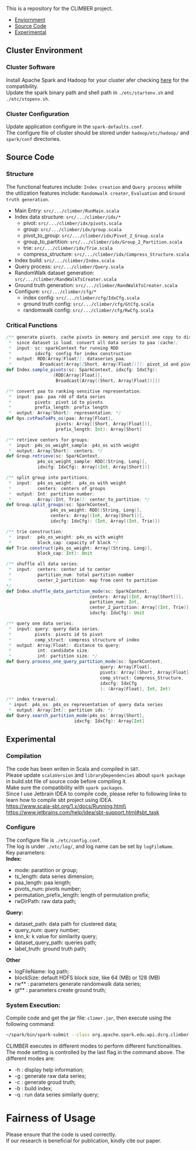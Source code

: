This is a repository for the CLIMBER project.  

* [Enviornment](#cluster-environment)
* [Source Code](#source-code)
* [Experimental](#experimental)

## Cluster Environment
### Cluster Software
Install Apache Spark and Hadoop for your cluster afer checking [here](https://spark.apache.org/downloads.html) for the compatibility.\
Update the spark binary path and shell path in `./etc/startenv.sh` and `./etc/stopenv.sh`.

### Cluster Configuration

Update application configure in the `spark-defaults.conf`.  
The configure file of cluster should be stored under `hadoop/etc/hadoop/` and `spark/conf` directories.


## Source Code

### Structure
The functional features include: `Index creation` and `Query process` whiile the utilization features include: `Randomwalk creater`, `Evaluation` and `Ground truth generation`.

- Main Entry: `src/.../climber/RunMain.scala`
- Index data structure: `src/.../climber/idx/*`
  - pivot: `src/.../climber/idx/pivots.scala`
  - group: `src/.../climber/idx/group.scala`
  - pivot_to_group: `src/.../climber/idx/Pivot_2_Group.scala`
  - group_to_partition: `src/.../climber/idx/Group_2_Partition.scala`
  - trie: `src/.../climber/idx/Trie.scala`
  - compress_structure: `src/.../climber/idx/Compress_Structure.scala`
- Index build: `src/.../climber/Index.scala`
- Query process: `src/.../climber/Query.scala`
- RandomWalk dataset generation: `src/.../climber/RandWalkTsCreater.scala`
- Ground truth generation: `src/.../climber/RandWalkTsCreater.scala`
- Configure:  `src/.../climber/cfg/*`
  - index config: `src/.../climber/cfg/IdxCfg.scala`
  - ground truth config: `src/.../climber/cfg/GtCfg.scala`
  - randomwalk config: `src/.../climber/cfg/RwCfg.scala` 

### Critical Functions

```scala
/** generate pivots, cache pivots in-memory and persist one copy to disk;
 *  since dataset is load, convert all data series to paa (cache);
 *  input: sc: sparkContext for running RDD
 *         idxcfg: config for index construction
 *  output: RDD[Array[Float]]: dataseries_paa;
 *           Broadcast[Array[(Short, Array[Float])]]: pivot_id and pivots; */          
def Index.sample_pivots(sc: SparkContext, idxcfg: IdxCfg): 
                  (RDD[Array[Float]], 
                   Broadcast[Array[(Short, Array[Float])]])
```

```scala
/** convert paa to ranking-sensitive representation;
 *  input: paa: paa rdd of data series
 *         pivots: pivot id to pivots
 *         prefix_length: prefix length
 *  output: Array[Short]: representation; */  
def Ops.cvtPaaTo4Ps_os(paa: Array[Float],
                   pivots: Array[(Short, Array[Float])],
                   prefix_length: Int): Array[Short]
```

```scala
/** retrieve centers for groups;
 *  input: p4s_os_weight_sample: p4s_os with weight 
 *  output: Array[Short]: centers; */  
def Group.retrieve(sc: SparkContext,
            p4s_os_weight_sample: RDD[(String, Long)],
            idxcfg: IdxCfg): Array[(Int, Array[Short])]
```

```scala
/** split group into partitions;
 *  input:  p4s_os_weight:  p4s_os with weight
 *          centers: centers of groups
 *  output: Int: partition number;
 *          Array[(Int, Trie)]: center_to_partition; */ 
def Group.split_groups(sc: SparkContext,
                 p4s_os_weight: RDD[(String, Long)],
                 centers: Array[(Int, Array[Short])],
                 idxcfg: IdxCfg): (Int, Array[(Int, Trie)])
```
```scala
/** trie construction;
 *  input:  p4s_os_weight: p4s_os with weight
 *          block_cap: capacity of block */ 
def Trie.construct(p4s_os_weight: Array[(String, Long)],
            block_cap: Int): Unit
```
```scala
/** shuffle all data series;
 *  input:  centers: centor id to center
 *          partition_num: total partition number
 *          center_2_partition: map from cent to partition
*/ 
def Index.shuffle_data_partition_mode(sc: SparkContext,
                                centers: Array[(Int, Array[Short])],
                                partition_num: Int,
                                center_2_partition: Array[(Int, Trie)],
                                idxcfg: IdxCfg): Unit
```

```scala
/** query one data series;
 *  input: query: query data series;
 *         pivots: pivots id to pivot
 *         comp_struct: compress structure of index
 *  output: Array[Float]: distance to query;
 *          int: candidate size;
 *          int: partition size; */
def Query.process_one_query_partition_mode(sc: SparkContext,
                                    query: Array[Float],
                                    pivots: Array[(Short, Array[Float])],
                                    comp_struct: Compress_Structure,
                                    idxcfg: IdxCfg
                                    ): (Array[Float], Int, Int)
```

```scala
/** index traversal;
 * input: p4s_os: p4s_os representation of query data series
 *  output: Array[Int]: partition ids; */ 
def Query.search_partition_mode(p4s_os: Array[Short], 
                          idxcfg: IdxCfg): Array[Int]
```

## Experimental
### Compilation
The code has been writen in Scala and compiled in `SBT`.\
Please update `scalaVersion` and `libraryDependencies` about `spark package` in build.sbt file of source code before compiling it.\
Make sure the compatibility with `spark packages`.\
Since I use Jetbrain IDEA to compile code, please refer to following linke to learn how to compile sbt project using IDEA.\
https://www.scala-sbt.org/1.x/docs/Running.html\
https://www.jetbrains.com/help/idea/sbt-support.html#sbt_task

### Configure 

The configure file is `./etc/config.conf`.\
The log is under `./etc/log/`, and log name can be set by `logFileName`.\
Key parameters:\
**Index:**
* mode: paratition or group;
* ts_length: data series dimension;
* paa_length: paa length;
* pivots_num: pivots number;
* permutation_prefix_length: length of permutation prefix;
* rwDirPath: raw data path;

**Query:**
* dataset_path: data path for clustered data;
* query_num: query number;
* knn_k: k value for similarity query;
* dataset_query_path: queries path;
* label_truth: ground truth path;

**Other**
* logFileName: log path;
* blockSize: default HDFS block size, like 64 (MB) or 128 (MB)
* rw**  : parameters generate randomwalk data series;
* gt**  : parameters create ground truth;

### System Execution:
Compile code and get the jar file: `climer.jar`, then execute using the following command:

```sh
~/spark/bin/spark-submit --class org.apache.spark.edu.wpi.dsrg.climber --properties-file ./spark-defaults.conf  climer.jar -h
```
CLIMBER executes in different modes to perform different functionalities. The mode setting is controlled by the last flag in the command above. 
The different modes are:

* -h : display help information;
* -g : generate raw data series;
* -c : generate groud truth;
* -b : build index;
* -q : run data series similarly query;

#  Fairness of Usage 
Please ensure that the code is used correctly.\
If our research is beneficial for publication, kindly cite our paper.
